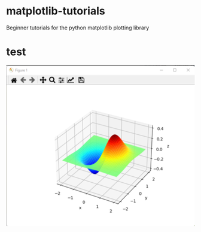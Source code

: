 # matplotlib-tutorials

Beginner tutorials for the python matplotlib plotting library

# test

![000_matplotlib](./images/000_matplotlib.PNG)
